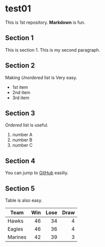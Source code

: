 # test01
 
This is 1st repository.
**Markdown** is fun.

## Section 1
This is section 1.
This is my second paragraph.

## Section 2
Making *Unordered* list is Very easy.

- 1st item
- 2nd item
- 3rd item

## Section 3
*Ordered* list is useful.

1. number A
1. number B
1. number C

## Section 4

You can jump to [GitHub](https://github.com) easiliy.

## Section 5

Table is also easy.

|Team  | Win | Lose | Draw |
|------|----:|-----:|-----:|
|Hawks |   46|    34|     4|
|Eagles|   46|    36|     4|
|Marines|  42|    39|     3|
